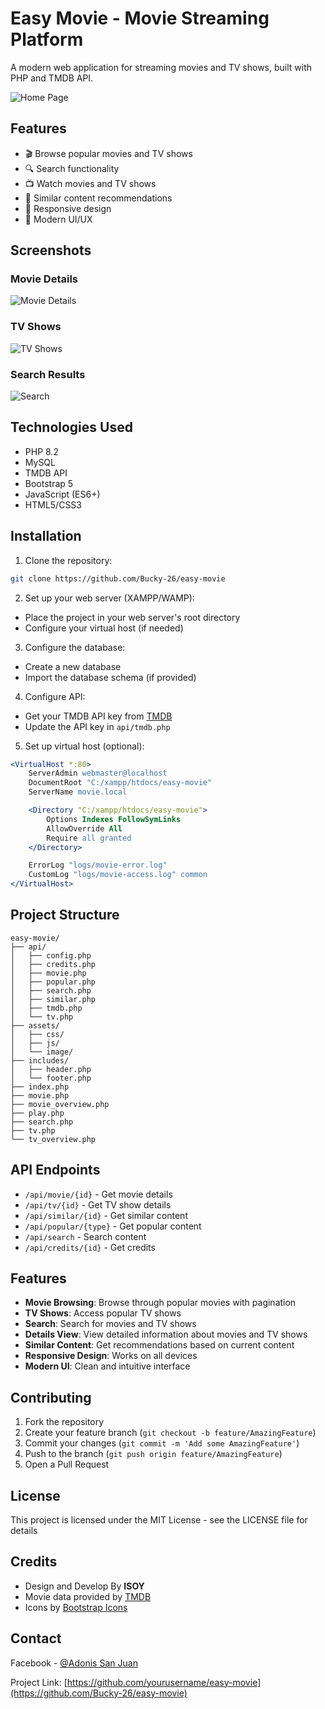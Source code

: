 # Easy Movie - Movie Streaming Platform

A modern web application for streaming movies and TV shows, built with PHP and TMDB API.

![Home Page](assets/image/readme/home.png)

## Features

- 🎬 Browse popular movies and TV shows
- 🔍 Search functionality
- 📺 Watch movies and TV shows
- 🎯 Similar content recommendations
- 📱 Responsive design
- 🎨 Modern UI/UX

## Screenshots

### Movie Details
![Movie Details](assets/image/readme/image1.png)

### TV Shows
![TV Shows](assets/image/readme/image2.png)

### Search Results
![Search](assets/image/readme/image3.png)

## Technologies Used

- PHP 8.2
- MySQL
- TMDB API
- Bootstrap 5
- JavaScript (ES6+)
- HTML5/CSS3

## Installation

1. Clone the repository:
```bash
git clone https://github.com/Bucky-26/easy-movie
```

2. Set up your web server (XAMPP/WAMP):
- Place the project in your web server's root directory
- Configure your virtual host (if needed)

3. Configure the database:
- Create a new database
- Import the database schema (if provided)

4. Configure API:
- Get your TMDB API key from [TMDB](https://www.themoviedb.org/documentation/api)
- Update the API key in `api/tmdb.php`

5. Set up virtual host (optional):
```apache
<VirtualHost *:80>
    ServerAdmin webmaster@localhost
    DocumentRoot "C:/xampp/htdocs/easy-movie"
    ServerName movie.local

    <Directory "C:/xampp/htdocs/easy-movie">
        Options Indexes FollowSymLinks
        AllowOverride All
        Require all granted
    </Directory>

    ErrorLog "logs/movie-error.log"
    CustomLog "logs/movie-access.log" common
</VirtualHost>
```

## Project Structure

```
easy-movie/
├── api/
│   ├── config.php
│   ├── credits.php
│   ├── movie.php
│   ├── popular.php
│   ├── search.php
│   ├── similar.php
│   ├── tmdb.php
│   └── tv.php
├── assets/
│   ├── css/
│   ├── js/
│   └── image/
├── includes/
│   ├── header.php
│   └── footer.php
├── index.php
├── movie.php
├── movie_overview.php
├── play.php
├── search.php
├── tv.php
└── tv_overview.php
```

## API Endpoints

- `/api/movie/{id}` - Get movie details
- `/api/tv/{id}` - Get TV show details
- `/api/similar/{id}` - Get similar content
- `/api/popular/{type}` - Get popular content
- `/api/search` - Search content
- `/api/credits/{id}` - Get credits

## Features

- **Movie Browsing**: Browse through popular movies with pagination
- **TV Shows**: Access popular TV shows
- **Search**: Search for movies and TV shows
- **Details View**: View detailed information about movies and TV shows
- **Similar Content**: Get recommendations based on current content
- **Responsive Design**: Works on all devices
- **Modern UI**: Clean and intuitive interface

## Contributing

1. Fork the repository
2. Create your feature branch (`git checkout -b feature/AmazingFeature`)
3. Commit your changes (`git commit -m 'Add some AmazingFeature'`)
4. Push to the branch (`git push origin feature/AmazingFeature`)
5. Open a Pull Request

## License

This project is licensed under the MIT License - see the LICENSE file for details

## Credits

- Design and Develop By **ISOY**
- Movie data provided by [TMDB](https://www.themoviedb.org/)
- Icons by [Bootstrap Icons](https://icons.getbootstrap.com/)

## Contact

Facebook - [@Adonis San Juan](https://www.facebook.com/Buckyy26)

Project Link: [https://github.com/yourusername/easy-movie](https://github.com/Bucky-26/easy-movie)